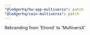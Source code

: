 ```yaml
---
"@ledgerhq/hw-app-multiversx": patch
"@ledgerhq/coin-multiversx": patch
---
```


Rebranding from 'Elrond' to 'MultiversX'
